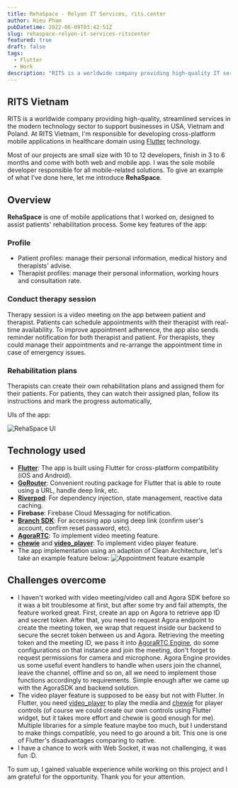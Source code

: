 ```yaml
---
title: RehaSpace - Relyon IT Services, rits.center
author: Hieu Pham
pubDatetime: 2022-06-09T03:42:51Z
slug: rehaspace-relyon-it-services-ritscenter
featured: true
draft: false
tags:
  - Flutter
  - Work
description: "RITS is a worldwide company providing high-quality IT services in USA and Poland. At RITS Vietnam, I'm responsible for developing cross-platform mobile applications in healthcare domain using Flutter technology."
---
```


## RITS Vietnam

RITS is a worldwide company providing high-quality, streamlined services in the modern technology sector to support businesses in USA, Vietnam and Poland. At RITS Vietnam, I'm responsible for developing cross-platform mobile applications in healthcare domain using [Flutter](https://flutter.dev/) technology.

Most of our projects are small size with 10 to 12 developers, finish in 3 to 6 months and come with both web and mobile app. I was the sole mobile developer responsible for all mobile-related solutions. To give an example of what I've done here, let me introduce **RehaSpace**.

## Overview

**RehaSpace** is one of mobile applications that I worked on, designed to assist patients' rehabilitation process. Some key features of the app:

### **Profile**

- Patient profiles: manage their personal information, medical history and therapists' advise.
- Therapist profiles: manage their personal information, working hours and consultation rate.

### **Conduct therapy session**

Therapy session is a video meeting on the app between patient and therapist. Patients can schedule appointments with their therapist with real-time availability. To improve appointment adherence, the app also sends reminder notification for both therapist and patient. For therapists, they could manage their appointments and re-arrange the appointment time in case of emergency issues.

### **Rehabilitation plans**

Therapists can create their own rehabilitation plans and assigned them for their patients. For patients, they can watch their assigned plan, follow its instructions and mark the progress automatically,

UIs of the app:

![RehaSpace UI](https://res.cloudinary.com/dadzzlvcy/image/upload/v1711275258/rehaspace_9e092af00a.png)

## Technology used

- [**Flutter**](https://flutter.dev/): The app is built using Flutter for cross-platform compatibility (iOS and Android).
- [**GoRouter**](https://pub.dev/packages/go_router): Convenient routing package for Flutter that is able to route using a URL, handle deep link, etc.
- [**Riverpod**](https://pub.dev/packages/riverpod): For dependency injection, state management, reactive data caching.
- **Firebase**: Firebase Cloud Messaging for notification.
- [**Branch SDK**](https://branch.io/): For accessing app using deep link (confirm user's account, confirm reset password, etc).
- [**AgoraRTC**](https://agora.io/): To implement video meeting feature.
- [**chewie**](https://pub.dev/packages/chewie) and [**video_player**](https://pub.dev/packages/video_player): To implement video player feature.
- The app implementation using an adaption of Clean Architecture, let's take an example feature below:
  ![Appointment feature example](https://res.cloudinary.com/dadzzlvcy/image/upload/v1711304146/appointment_feature_example_64c4448436.png)

## Challenges overcome

- I haven't worked with video meeting/video call and Agora SDK before so it was a bit troublesome at first, but after some try and fail attempts, the feature worked great. First, create an app on Agora to retrieve app ID and secret token. After that, you need to request Agora endpoint to create the meeting token, we wrap that request inside our backend to secure the secret token between us and Agora. Retrieving the meeting token and the meeting ID, we pass it into [AgoraRTC Engine](https://pub.dev/packages/agora_rtc_engine), do some configurations on that instance and join the meeting, don't forget to request permissions for camera and microphone. Agora Engine provides us some useful event handlers to handle when users join the channel, leave the channel, offline and so on, all we need to implement those functions accordingly to requirements. Simple enough after we came up with the AgoraSDK and backend solution.
- The video player feature is supposed to be easy but not with Flutter. In Flutter, you need [video_player](https://pub.dev/packages/video_player) to play the media and [chewie](https://pub.dev/packages/chewie) for player controls (of course we could create our own controls using Flutter widget, but it takes more effort and chewie is good enough for me). Multiple libraries for a simple feature maybe too much, but I understand to make things compatible, you need to go around a bit. This one is one of Flutter's disadvantages comparing to native.
- I have a chance to work with Web Socket, it was not challenging, it was fun :D.

To sum up, I gained valuable experience while working on this project and I am grateful for the opportunity. Thank you for your attention.
